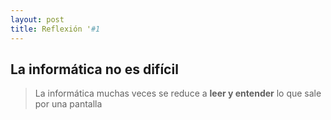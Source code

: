 ```yaml
---
layout: post
title: Reflexión '#1
---
```


## La informática no es difícil
>La informática muchas veces se reduce a <b>leer y entender</b> lo que sale por una pantalla
